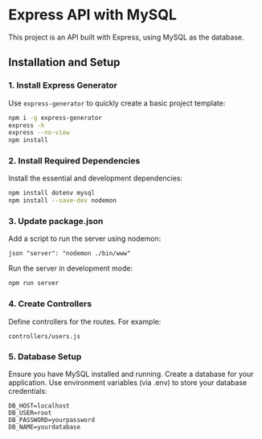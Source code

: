 # Express API with MySQL

This project is an API built with Express, using MySQL as the database.

## Installation and Setup

### 1. Install Express Generator
Use `express-generator` to quickly create a basic project template:
```bash
npm i -g express-generator
express -h
express --no-view 
npm install
```

### 2. Install Required Dependencies
Install the essential and development dependencies:

```bash
npm install dotenv mysql
npm install --save-dev nodemon
```


### 3. Update package.json
Add a script to run the server using nodemon:

`json
"server": "nodemon ./bin/www"
`

Run the server in development mode:

```bash
npm run server
```


### 4. Create Controllers
Define controllers for the routes. For example:

`controllers/users.js`


### 5. Database Setup
Ensure you have MySQL installed and running.
Create a database for your application.
Use environment variables (via .env) to store your database credentials:

```env
DB_HOST=localhost
DB_USER=root
DB_PASSWORD=yourpassword
DB_NAME=yourdatabase